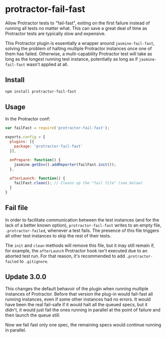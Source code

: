 # protractor-fail-fast

Allow Protractor tests to "fail-fast", exiting on the first failure instead of running all tests no matter what. This can save a great deal of time as Protractor tests are typically slow and expensive.

This Protractor plugin is essentially a wrapper around `jasmine-fail-fast`, solving the problem of halting multiple Protractor instances once one of them has failed. Otherwise, a multi-capability Protractor test will take as long as the longest running test instance, potentially as long as if `jasmine-fail-fast` wasn't applied at all.

## Install
```bash
npm install protractor-fail-fast
```

## Usage
In the Protractor conf:

```javascript
var failFast = require('protractor-fail-fast');

exports.config = {
  plugins: [{
    package: 'protractor-fail-fast'
  }],

  onPrepare: function() {
    jasmine.getEnv().addReporter(failFast.init());
  },
  
  afterLaunch: function() {
    failFast.clean(); // Cleans up the "fail file" (see below)
  }  
}

```

## Fail file
In order to facilitate communication between the test instances (and for the lack of a better known option), `protractor-fail-fast` writes to an empty file, `.protractor-failed`, whenever a test fails. The presence of this file triggers all other test instances to skip the rest of their tests. 

The `init` and `clean` methods will remove this file, but it may still remain if, for example, the `afterLaunch` Protractor hook isn't executed due to an aborted test run. For that reason, it's recommended to add `.protractor-failed` to `.gitignore`.

## Update 3.0.0
This changes the default behavoir of the plugin when running multiple instances of Protractor. Before that version the plug-in would fail-fast all running instances, even if some other instances had no errors. It would have been the real fail-safe if it would halt all the queued specs, but it didn't, it would just fail the ones running in parallel at the point of failure and then launch the queue still.

Now we fail fast only one spec, the remaining specs would continue running in parallel.
